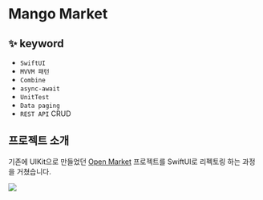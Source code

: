 # Mango Market

## ✨ keyword
* `SwiftUI` 
* `MVVM 패턴`
* `Combine`
* `async-await`
* `UnitTest`
* `Data paging`
* `REST API` CRUD

## 프로젝트 소개
기존에 UIKit으로 만들었던 [Open Market](https://github.com/cherrishRed/ios-open-market) 프로젝트를 SwiftUI로 리펙토링 하는 과정을 거쳤습니다.

![](https://i.imgur.com/TwkWnSP.jpg)
